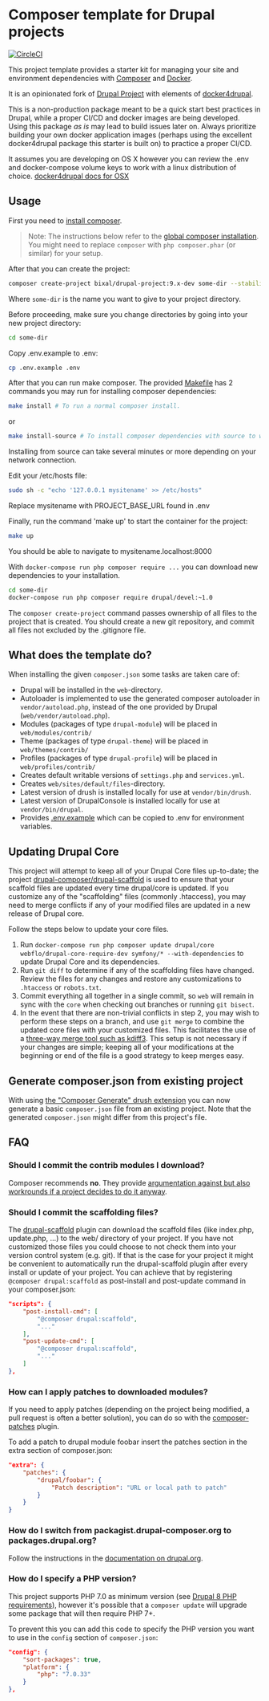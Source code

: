 # Composer template for Drupal projects

[![CircleCI](https://circleci.com/gh/Bixal/drupal-project/tree/9.x.svg?style=svg)](https://circleci.com/gh/Bixal/drupal-project/tree/9.x)

This project template provides a starter kit for managing your site and environment
dependencies with [Composer](https://getcomposer.org/) and [Docker](https://www.docker.com/).

It is an opinionated fork of [Drupal Project](https://github.com/drupal-composer/drupal-project) with elements of
[docker4drupal](https://github.com/wodby/docker4drupal).

This is a non-production package meant to be a quick start best practices in Drupal, while a proper CI/CD and docker
images are being developed. Using this package *as is* may lead to build issues later on. Always prioritize building
your own docker application images (perhaps using the excellent docker4drupal package this starter is built on) to
practice a proper CI/CD.

It assumes you are developing on OS X however you can review the .env and docker-compose volume keys to work with
a linux distribution of choice.
[docker4drupal docs for OSX](https://wodby.com/stacks/drupal/docs/local/docker-for-mac/)

## Usage

First you need to [install composer](https://getcomposer.org/doc/00-intro.md#installation-linux-unix-osx).

> Note: The instructions below refer to the [global composer installation](https://getcomposer.org/doc/00-intro.md#globally).
You might need to replace `composer` with `php composer.phar` (or similar)
for your setup.

After that you can create the project:

``` bash
composer create-project bixal/drupal-project:9.x-dev some-dir --stability dev --no-interaction
```

Where ```some-dir``` is the name you want to give to your project directory.

Before proceeding, make sure you change directories by going into your new project directory:

``` bash
cd some-dir
```

Copy .env.example to .env:

``` bash
cp .env.example .env
```

After that you can run make composer. The provided [Makefile](Makefile) has 2 commands you may run for
installing composer dependencies:

```bash
make install # To run a normal composer install.
```

or

```bash
make install-source # To install composer dependencies with source to work on contributed projects.
```

Installing from source can take several minutes or more depending on your network connection.

Edit your /etc/hosts file:

```bash
sudo sh -c "echo '127.0.0.1 mysitename' >> /etc/hosts"
```

Replace mysitename with PROJECT_BASE_URL found in .env

Finally, run the command 'make up' to start the container for the project:

```bash
make up
```

You should be able to navigate to mysitename.localhost:8000

With `docker-compose run php composer require ...` you can download new dependencies to your
installation.

```bash
cd some-dir
docker-compose run php composer require drupal/devel:~1.0
```

The `composer create-project` command passes ownership of all files to the
project that is created. You should create a new git repository, and commit
all files not excluded by the .gitignore file.

## What does the template do?

When installing the given `composer.json` some tasks are taken care of:

* Drupal will be installed in the `web`-directory.
* Autoloader is implemented to use the generated composer autoloader in `vendor/autoload.php`,
  instead of the one provided by Drupal (`web/vendor/autoload.php`).
* Modules (packages of type `drupal-module`) will be placed in `web/modules/contrib/`
* Theme (packages of type `drupal-theme`) will be placed in `web/themes/contrib/`
* Profiles (packages of type `drupal-profile`) will be placed in `web/profiles/contrib/`
* Creates default writable versions of `settings.php` and `services.yml`.
* Creates `web/sites/default/files`-directory.
* Latest version of drush is installed locally for use at `vendor/bin/drush`.
* Latest version of DrupalConsole is installed locally for use at `vendor/bin/drupal`.
* Provides [.env.example](.env.example) which can be copied to .env for environment variables.

## Updating Drupal Core

This project will attempt to keep all of your Drupal Core files up-to-date; the
project [drupal-composer/drupal-scaffold](https://github.com/drupal-composer/drupal-scaffold)
is used to ensure that your scaffold files are updated every time drupal/core is
updated. If you customize any of the "scaffolding" files (commonly .htaccess),
you may need to merge conflicts if any of your modified files are updated in a
new release of Drupal core.

Follow the steps below to update your core files.

1. Run `docker-compose run php composer update drupal/core webflo/drupal-core-require-dev symfony/* --with-dependencies` to update Drupal Core and its dependencies.
1. Run `git diff` to determine if any of the scaffolding files have changed. 
   Review the files for any changes and restore any customizations to 
  `.htaccess` or `robots.txt`.
1. Commit everything all together in a single commit, so `web` will remain in
   sync with the `core` when checking out branches or running `git bisect`.
1. In the event that there are non-trivial conflicts in step 2, you may wish
   to perform these steps on a branch, and use `git merge` to combine the
   updated core files with your customized files. This facilitates the use
   of a [three-way merge tool such as kdiff3](http://www.gitshah.com/2010/12/how-to-setup-kdiff-as-diff-tool-for-git.html). This setup is not necessary if your changes are simple;
   keeping all of your modifications at the beginning or end of the file is a
   good strategy to keep merges easy.

## Generate composer.json from existing project

With using [the "Composer Generate" drush extension](https://www.drupal.org/project/composer_generate)
you can now generate a basic `composer.json` file from an existing project. Note
that the generated `composer.json` might differ from this project's file.

## FAQ

### Should I commit the contrib modules I download?

Composer recommends **no**. They provide [argumentation against but also
workrounds if a project decides to do it anyway](https://getcomposer.org/doc/faqs/should-i-commit-the-dependencies-in-my-vendor-directory.md).

### Should I commit the scaffolding files?

The [drupal-scaffold](https://github.com/drupal-composer/drupal-scaffold) plugin can download the scaffold files (like
index.php, update.php, …) to the web/ directory of your project. If you have not customized those files you could choose
to not check them into your version control system (e.g. git). If that is the case for your project it might be
convenient to automatically run the drupal-scaffold plugin after every install or update of your project. You can
achieve that by registering `@composer drupal:scaffold` as post-install and post-update command in your composer.json:

```json
"scripts": {
    "post-install-cmd": [
        "@composer drupal:scaffold",
        "..."
    ],
    "post-update-cmd": [
        "@composer drupal:scaffold",
        "..."
    ]
},
```

### How can I apply patches to downloaded modules?

If you need to apply patches (depending on the project being modified, a pull
request is often a better solution), you can do so with the
[composer-patches](https://github.com/cweagans/composer-patches) plugin.

To add a patch to drupal module foobar insert the patches section in the extra
section of composer.json:

```json
"extra": {
    "patches": {
        "drupal/foobar": {
            "Patch description": "URL or local path to patch"
        }
    }
}
```

### How do I switch from packagist.drupal-composer.org to packages.drupal.org?

Follow the instructions in the [documentation on drupal.org](https://www.drupal.org/docs/develop/using-composer/using-packagesdrupalorg).

### How do I specify a PHP version?

This project supports PHP 7.0 as minimum version (see [Drupal 8 PHP requirements](https://www.drupal.org/docs/8/system-requirements/drupal-8-php-requirements)), however it's possible that a `composer update` will upgrade some package that will then require PHP 7+.

To prevent this you can add this code to specify the PHP version you want to use in the `config` section of `composer.json`:

```json
"config": {
    "sort-packages": true,
    "platform": {
        "php": "7.0.33"
    }
},
```
